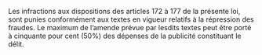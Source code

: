 Les infractions aux dispositions des articles 172 à 177 de la présente loi, sont punies conformément aux textes en vigueur relatifs à la répression des fraudes.
Le maximum de l’amende prévue par lesdits textes peut être porté à cinquante pour cent (50%) des dépenses de la publicité constituant le délit.